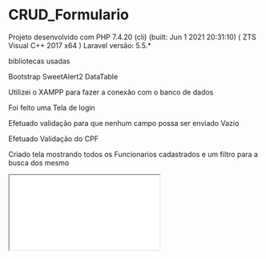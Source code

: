 # CRUD_Formulario

 Projeto desenvolvido com 
 PHP 7.4.20 (cli) (built: Jun  1 2021 20:31:10) ( ZTS Visual C++ 2017 x64 )
 Laravel versão:
 5.5.*
 
 bibliotecas usadas 
 
 Bootstrap
 SweetAlert2
 DataTable
 
 Utilizei o XAMPP para fazer a conexão com o banco de dados
 
 
 Foi feito uma Tela de login 
 
 Efetuado validação para que nenhum campo possa ser enviado Vazio 
 
 Efetuado Validação do CPF 
 
Criado tela mostrando todos os Funcionarios cadastrados e um filtro para a busca dos mesmo 
 
<head>
  <link rel="stylesheet" href="https://stackpath.bootstrapcdn.com/bootstrap/4.3.1/css/bootstrap.min.css">
</head>
<body>
  <div class="container-fluid">
    <div class="embed-responsive embed-responsive-16by9">
      <iframe class="embed-responsive-item" src="/video/video.mp4"></iframe>
    </div>
  </div>
</body>